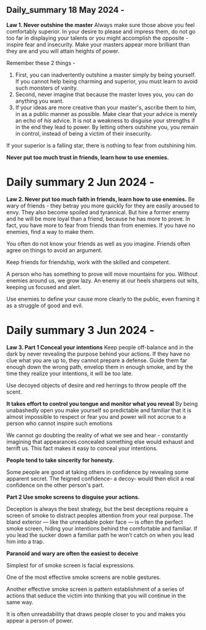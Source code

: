 ## Daily_summary 18 May 2024 -

**Law 1. Never outshine the master**
Always make sure those above you feel comfortably superior. In your desire to please and impress them, do not go too far in displaying your talents or you might accomplish the opposite - inspire fear and insecurity. Make your masters appear more brilliant than they are and you will attain heights of power.

Remember these 2 things - 
1. First, you can inadvertently outshine a master simply by being yourself. If you cannot help being charming and superior, you must learn to avoid such monsters of vanity.
2. Second, never imagine that because the master loves you, you can do anything you want.
3. If your ideas are more creative than your master's, ascribe them to him, in as a public manner as possible. Make clear that *your* advice is merely an echo of *his* advice.
It is not a weakness to disguise your strengths if in the end they lead to power. By letting others outshine you, you remain in control, instead of being a victim of their insecurity.

If your superior is a falling star,  there is nothing to fear from outshining him.

**Never put too much trust in friends, learn how to use enemies.**

# Daily summary  2 Jun 2024 - 

**Law 2. Never put too much faith in friends, learn how to use enemies.**
Be wary of friends - they betray you more quickly for they are easily aroused to envy. They also become spoiled and tyrannical. But hire a former enemy and he will be more loyal than a friend, because he has more to prove. In fact, you have more to fear from friends than from enemies. If you have no enemies, find a way to make them.

You often do not know your friends as well as you imagine. Friends often agree on things to avoid an argument.

Keep friends for friendship, work with the skilled and competent.

A person who has something to prove will move mountains for you. 
Without enemies around us, we grow lazy. An enemy at our heels sharpens out wits, keeping us focused and alert.

Use enemies to define your cause more clearly to the public, even framing it as a struggle of good and evil.

# Daily summary  3 Jun 2024 -

**Law 3. Part 1 Conceal your intentions**
Keep people off-balance and in the dark by never revealing the purpose behind your actions. If they have no clue what you are up to, they cannot prepare a defense. Guide them far enough down the wrong path, envelop them in enough smoke, and by the time they realize your intentions, it will be too late.

Use decoyed objects of desire and red herrings to throw people off the scent.

**It takes effort to control you tongue and monitor what you reveal**
By being unabashedly open you make yourself so predictable and familiar that it is almost impossible to respect or fear  you and power will not accrue to a person who cannot inspire such emotions

We cannot go doubting the reality of what we see and hear - constantly imagining that appearances concealed something else would exhaust and terrift us. This fact makes it easy to conceal your intentions.

**People tend to take sincerity for honesty.**

Some people are good at taking others in confidence by revealing some apparent secret. The feigned confidence- a decoy- would then elicit a real confidence on the other person's part.

**Part 2 Use smoke screens to disguise your actions.**

Deception is always the best strategy, but the best deceptions require a screen of smoke to distract peoples attention from your real purpose. The bland exterior — like the unreadable poker face — is often the perfect smoke screen, hiding your intentions behind the comfortable and familiar. If you lead the sucker down a familiar path he won’t catch on when you lead him into a trap.

**Paranoid and wary are often the easiest to deceive**

Simplest for of smoke screen is facial expressions.

One of the most effective smoke screens are noble gestures.

Another effective smoke screen is pattern establishment of a series of actions that seduce the victim into thinking that you will continue in the same way.

It is often unreadability that draws people closer to you and makes you appear a person of power.